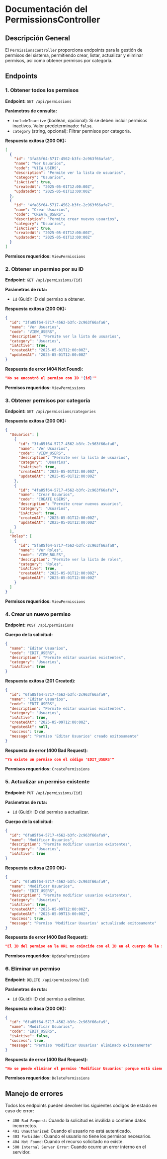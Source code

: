 # Documentación del PermissionsController

## Descripción General
El `PermissionsController` proporciona endpoints para la gestión de permisos del sistema, permitiendo crear, listar, actualizar y eliminar permisos, así como obtener permisos por categoría.

## Endpoints

### 1. Obtener todos los permisos
**Endpoint:** `GET /api/permissions`

**Parámetros de consulta:**
- `includeInactive` (boolean, opcional): Si se deben incluir permisos inactivos. Valor predeterminado: `false`.
- `category` (string, opcional): Filtrar permisos por categoría.

**Respuesta exitosa (200 OK):**
```json
[
  {
    "id": "3fa85f64-5717-4562-b3fc-2c963f66afa6",
    "name": "Ver Usuarios",
    "code": "VIEW_USERS",
    "description": "Permite ver la lista de usuarios",
    "category": "Usuarios",
    "isActive": true,
    "createdAt": "2025-05-01T12:00:00Z",
    "updatedAt": "2025-05-01T12:00:00Z"
  },
  {
    "id": "4fa85f64-5717-4562-b3fc-2c963f66afa7",
    "name": "Crear Usuarios",
    "code": "CREATE_USERS",
    "description": "Permite crear nuevos usuarios",
    "category": "Usuarios",
    "isActive": true,
    "createdAt": "2025-05-01T12:00:00Z",
    "updatedAt": "2025-05-01T12:00:00Z"
  }
]
```

**Permisos requeridos:** `ViewPermissions`

### 2. Obtener un permiso por su ID
**Endpoint:** `GET /api/permissions/{id}`

**Parámetros de ruta:**
- `id` (Guid): ID del permiso a obtener.

**Respuesta exitosa (200 OK):**
```json
{
  "id": "3fa85f64-5717-4562-b3fc-2c963f66afa6",
  "name": "Ver Usuarios",
  "code": "VIEW_USERS",
  "description": "Permite ver la lista de usuarios",
  "category": "Usuarios",
  "isActive": true,
  "createdAt": "2025-05-01T12:00:00Z",
  "updatedAt": "2025-05-01T12:00:00Z"
}
```

**Respuesta de error (404 Not Found):**
```json
"No se encontró el permiso con ID '{id}'"
```

**Permisos requeridos:** `ViewPermissions`

### 3. Obtener permisos por categoría
**Endpoint:** `GET /api/permissions/categories`

**Respuesta exitosa (200 OK):**
```json
{
  "Usuarios": [
    {
      "id": "3fa85f64-5717-4562-b3fc-2c963f66afa6",
      "name": "Ver Usuarios",
      "code": "VIEW_USERS",
      "description": "Permite ver la lista de usuarios",
      "category": "Usuarios",
      "isActive": true,
      "createdAt": "2025-05-01T12:00:00Z",
      "updatedAt": "2025-05-01T12:00:00Z"
    },
    {
      "id": "4fa85f64-5717-4562-b3fc-2c963f66afa7",
      "name": "Crear Usuarios",
      "code": "CREATE_USERS",
      "description": "Permite crear nuevos usuarios",
      "category": "Usuarios",
      "isActive": true,
      "createdAt": "2025-05-01T12:00:00Z",
      "updatedAt": "2025-05-01T12:00:00Z"
    }
  ],
  "Roles": [
    {
      "id": "5fa85f64-5717-4562-b3fc-2c963f66afa8",
      "name": "Ver Roles",
      "code": "VIEW_ROLES",
      "description": "Permite ver la lista de roles",
      "category": "Roles",
      "isActive": true,
      "createdAt": "2025-05-01T12:00:00Z",
      "updatedAt": "2025-05-01T12:00:00Z"
    }
  ]
}
```

**Permisos requeridos:** `ViewPermissions`

### 4. Crear un nuevo permiso
**Endpoint:** `POST /api/permissions`

**Cuerpo de la solicitud:**
```json
{
  "name": "Editar Usuarios",
  "code": "EDIT_USERS",
  "description": "Permite editar usuarios existentes",
  "category": "Usuarios",
  "isActive": true
}
```

**Respuesta exitosa (201 Created):**
```json
{
  "id": "6fa85f64-5717-4562-b3fc-2c963f66afa9",
  "name": "Editar Usuarios",
  "code": "EDIT_USERS",
  "description": "Permite editar usuarios existentes",
  "category": "Usuarios",
  "isActive": true,
  "createdAt": "2025-05-09T12:00:00Z",
  "updatedAt": null,
  "success": true,
  "message": "Permiso 'Editar Usuarios' creado exitosamente"
}
```

**Respuesta de error (400 Bad Request):**
```json
"Ya existe un permiso con el código 'EDIT_USERS'"
```

**Permisos requeridos:** `CreatePermissions`

### 5. Actualizar un permiso existente
**Endpoint:** `PUT /api/permissions/{id}`

**Parámetros de ruta:**
- `id` (Guid): ID del permiso a actualizar.

**Cuerpo de la solicitud:**
```json
{
  "id": "6fa85f64-5717-4562-b3fc-2c963f66afa9",
  "name": "Modificar Usuarios",
  "description": "Permite modificar usuarios existentes",
  "category": "Usuarios",
  "isActive": true
}
```

**Respuesta exitosa (200 OK):**
```json
{
  "id": "6fa85f64-5717-4562-b3fc-2c963f66afa9",
  "name": "Modificar Usuarios",
  "code": "EDIT_USERS",
  "description": "Permite modificar usuarios existentes",
  "category": "Usuarios",
  "isActive": true,
  "createdAt": "2025-05-09T12:00:00Z",
  "updatedAt": "2025-05-09T13:00:00Z",
  "success": true,
  "message": "Permiso 'Modificar Usuarios' actualizado exitosamente"
}
```

**Respuesta de error (400 Bad Request):**
```json
"El ID del permiso en la URL no coincide con el ID en el cuerpo de la solicitud"
```

**Permisos requeridos:** `UpdatePermissions`

### 6. Eliminar un permiso
**Endpoint:** `DELETE /api/permissions/{id}`

**Parámetros de ruta:**
- `id` (Guid): ID del permiso a eliminar.

**Respuesta exitosa (200 OK):**
```json
{
  "id": "6fa85f64-5717-4562-b3fc-2c963f66afa9",
  "name": "Modificar Usuarios",
  "code": "EDIT_USERS",
  "isActive": false,
  "success": true,
  "message": "Permiso 'Modificar Usuarios' eliminado exitosamente"
}
```

**Respuesta de error (400 Bad Request):**
```json
"No se puede eliminar el permiso 'Modificar Usuarios' porque está siendo utilizado por roles o módulos"
```

**Permisos requeridos:** `DeletePermissions`

## Manejo de errores
Todos los endpoints pueden devolver los siguientes códigos de estado en caso de error:

- `400 Bad Request`: Cuando la solicitud es inválida o contiene datos incorrectos.
- `401 Unauthorized`: Cuando el usuario no está autenticado.
- `403 Forbidden`: Cuando el usuario no tiene los permisos necesarios.
- `404 Not Found`: Cuando el recurso solicitado no existe.
- `500 Internal Server Error`: Cuando ocurre un error interno en el servidor.
